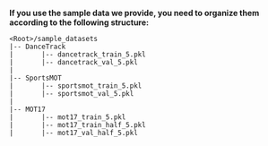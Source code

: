 **If you use the sample data we provide, you need to organize them according to the following structure:**

```
<Root>/sample_datasets
|-- DanceTrack
|		|-- dancetrack_train_5.pkl
|		|-- dancetrack_val_5.pkl
|
|-- SportsMOT
|		|-- sportsmot_train_5.pkl
|		|-- sportsmot_val_5.pkl
|
|-- MOT17
|		|-- mot17_train_5.pkl
|		|-- mot17_train_half_5.pkl
|		|-- mot17_val_half_5.pkl
```

